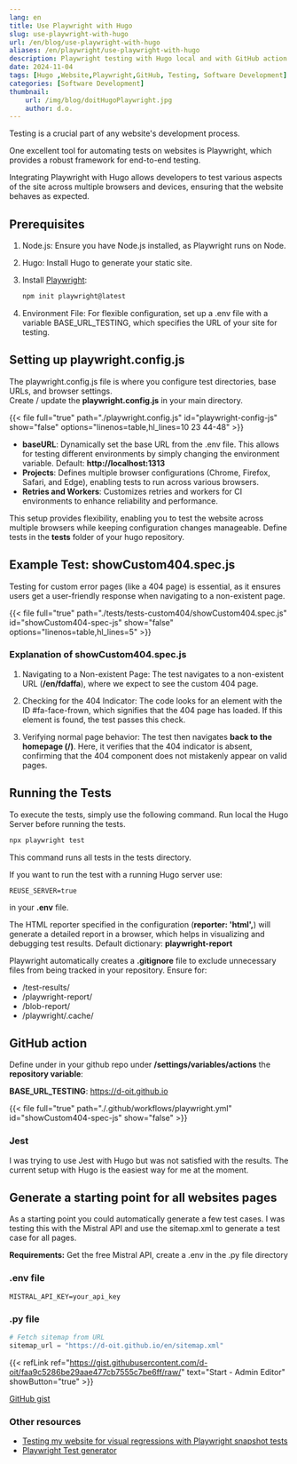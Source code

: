 ```yaml
---
lang: en
title: Use Playwright with Hugo
slug: use-playwright-with-hugo
url: /en/blog/use-playwright-with-hugo
aliases: /en/playwright/use-playwright-with-hugo
description: Playwright testing with Hugo local and with GitHub action
date: 2024-11-04
tags: [Hugo ,Website,Playwright,GitHub, Testing, Software Development]
categories: [Software Development]
thumbnail:
    url: /img/blog/doitHugoPlaywright.jpg
    author: d.o.
---
```


Testing is a crucial part of any website's development process.

One excellent tool for automating tests on websites is Playwright, which provides a robust framework for end-to-end testing.

Integrating Playwright with Hugo allows developers to test various aspects of the site across multiple browsers and devices, ensuring that the website behaves as expected.

## Prerequisites

1. Node.js: Ensure you have Node.js installed, as Playwright runs on Node.

2. Hugo: Install Hugo to generate your static site.

3. Install [Playwright](https://playwright.dev/docs/intro#installing-playwright):

    ```bash
    npm init playwright@latest
    ```

4. Environment File: For flexible configuration, set up a .env file with a variable BASE_URL_TESTING, which specifies the URL of your site for testing.

## Setting up playwright.config.js

The playwright.config.js file is where you configure test directories, base URLs, and browser settings.  
Create / update the **playwright.config.js** in your main directory.

{{< file full="true" path="./playwright.config.js" id="playwright-config-js" show="false" options="linenos=table,hl_lines=10 23 44-48" >}}

- **baseURL**: Dynamically set the base URL from the .env file. This allows for testing different environments by simply changing the environment variable. Default: **http://localhost:1313**
- **Projects**: Defines multiple browser configurations (Chrome, Firefox, Safari, and Edge), enabling tests to run across various browsers.
- **Retries and Workers**: Customizes retries and workers for CI environments to enhance reliability and performance.

This setup provides flexibility, enabling you to test the website across multiple browsers while keeping configuration changes manageable.
Define tests in the **tests** folder of your hugo repository.

## Example Test: showCustom404.spec.js

Testing for custom error pages (like a 404 page) is essential, as it ensures users get a user-friendly response when navigating to a non-existent page.

{{< file full="true" path="./tests/tests-custom404/showCustom404.spec.js" id="showCustom404-spec-js" show="false" options="linenos=table,hl_lines=5" >}}

### Explanation of showCustom404.spec.js

1. Navigating to a Non-existent Page: The test navigates to a non-existent URL (**/en/fdaffa**), where we expect to see the custom 404 page.

2. Checking for the 404 Indicator: The code looks for an element with the ID #fa-face-frown, which signifies that the 404 page has loaded. If this element is found, the test passes this check.

3. Verifying normal page behavior: The test then navigates **back to the homepage (/)**. Here, it verifies that the 404 indicator is absent, confirming that the 404 component does not mistakenly appear on valid pages.

## Running the Tests

To execute the tests, simply use the following command. Run local the Hugo Server before running the tests.

```bash
npx playwright test
```

This command runs all tests in the tests directory.

If you want to run the test with a running Hugo server use:

`REUSE_SERVER=true`

in your **.env** file.

The HTML reporter specified in the configuration (**reporter: 'html',**) will generate a detailed report in a browser, which helps in visualizing and debugging test results. Default dictionary: **playwright-report**

Playwright automatically creates a **.gitignore** file to exclude unnecessary files from being tracked in your repository.
Ensure for:

- /test-results/
- /playwright-report/
- /blob-report/
- /playwright/.cache/

## GitHub action

Define under in your github repo under **/settings/variables/actions** the **repository variable**:

**BASE_URL_TESTING**: https://d-oit.github.io

{{< file full="true" path="./.github/workflows/playwright.yml" id="showCustom404-spec-js" show="false" >}}

### Jest

I was trying to use Jest with Hugo but was not satisfied with the results. The current setup with Hugo is the easiest way for me at the moment.

## Generate a starting point for all websites pages

As a starting point you could automatically generate a few test cases. I was testing this with the Mistral API and use the sitemap.xml to generate a test case for all pages.

**Requirements:** Get the free Mistral API, create a .env in the .py file directory

### .env file

```env
MISTRAL_API_KEY=your_api_key
```

### .py file

```python
# Fetch sitemap from URL
sitemap_url = "https://d-oit.github.io/en/sitemap.xml"
```

{{< refLink ref="https://gist.githubusercontent.com/d-oit/faa9c5286be29aae477cb7555c7be6ff/raw/" text="Start - Admin Editor" showButton="true" >}}

[GitHub gist](https://gist.githubusercontent.com/d-oit/faa9c5286be29aae477cb7555c7be6ff/raw/)

### Other resources

- [Testing my website for visual regressions with Playwright snapshot tests](https://aarol.dev/posts/playwright-snapshot-testing/)
- [Playwright Test generator](https://playwright.dev/docs/codegen)
